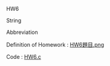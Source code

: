 HW6

String

Abbreviation

Definition of Homework : [HW6題目.png](https://github.com/laynotena/Programming-Language/blob/main/HW6/HW6%E9%A1%8C%E7%9B%AE.PNG)

Code : [HW6.c](https://github.com/laynotena/Programming-Language/blob/main/HW6/HW6.c)
